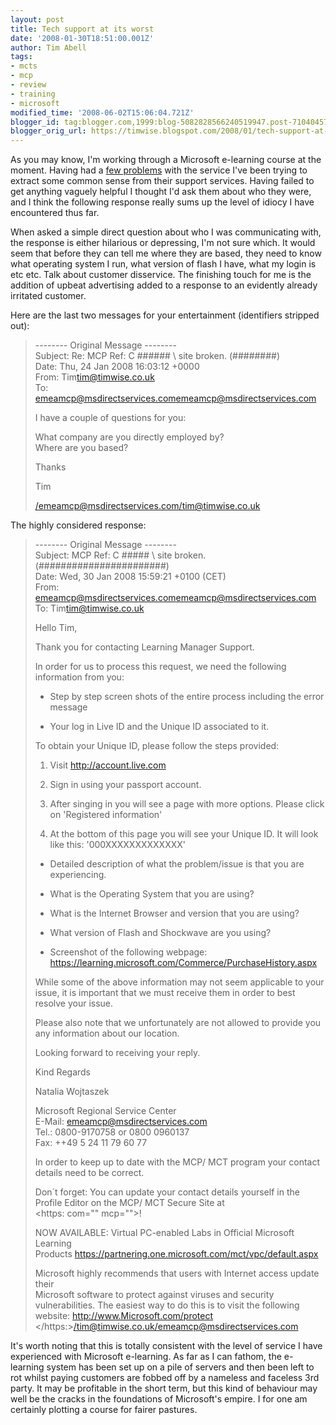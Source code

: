 ```yaml
---
layout: post
title: Tech support at its worst
date: '2008-01-30T18:51:00.001Z'
author: Tim Abell
tags:
- mcts
- mcp
- review
- training
- microsoft
modified_time: '2008-06-02T15:06:04.721Z'
blogger_id: tag:blogger.com,1999:blog-5082828566240519947.post-7104045740264013043
blogger_orig_url: https://timwise.blogspot.com/2008/01/tech-support-at-its-worst.html
---
```


As you may know, I'm working through a Microsoft e-learning course at the moment. Having had a [few problems](http://www.flickr.com/photo_zoom.gne?id=2206580619&size=o) with the service I've been trying to extract some common sense from their support services. Having failed to get anything vaguely helpful I thought I'd ask them about who they were, and I think the following response really sums up the level of idiocy I have encountered thus far.  

When asked a simple direct question about who I was communicating with, the response is either hilarious or depressing, I'm not sure which. It would seem that before they can tell me where they are based, they need to know what operating system I run, what version of flash I have, what my login is etc etc. Talk about customer disservice. The finishing touch for me is the addition of upbeat advertising added to a response to an evidently already irritated customer.  

Here are the last two messages for your entertainment (identifiers stripped out):  

> -------- Original Message --------  
> Subject: Re: MCP Ref: C ###### \ site broken. (########)  
> Date: Thu, 24 Jan 2008 16:03:12 +0000  
> From: Tim<tim@timwise.co.uk>  
> To: emeamcp@msdirectservices.com<emeamcp@msdirectservices.com>  
>   
>   
> I have a couple of questions for you:  
>   
> What company are you directly employed by?  
> Where are you based?  
>   
> Thanks  
>   
> Tim  
>   
> </emeamcp@msdirectservices.com></tim@timwise.co.uk>

The highly considered response:  

> -------- Original Message --------  
> Subject: MCP Ref: C ##### \ site broken. (#######################)  
> Date: Wed, 30 Jan 2008 15:59:21 +0100 (CET)  
> From: emeamcp@msdirectservices.com<emeamcp@msdirectservices.com>  
> To: Tim<tim@timwise.co.uk>  
>   
>   
> Hello Tim,  
>   
> Thank you for contacting Learning Manager Support.  
>   
> In order for us to process this request, we need the following  
> information from you:  
>   
> - Step by step screen shots of the entire process including the error  
> message  
>   
> - Your log in Live ID and the Unique ID associated to it.  
>   
> To obtain your Unique ID, please follow the steps provided:  
>   
> 1) Visit http://account.live.com  
>   
> 2) Sign in using your passport account.  
>   
> 3) After singing in you will see a page with more options. Please click  
> on 'Registered information'  
>   
> 4) At the bottom of this page you will see your Unique ID. It will look  
> like this: '000XXXXXXXXXXXXX'  
>   
> - Detailed description of what the problem/issue is that you are  
> experiencing.  
>   
> - What is the Operating System that you are using?  
>   
> - What is the Internet Browser and version that you are using?  
>   
> - What version of Flash and Shockwave are you using?  
>   
> - Screenshot of the following webpage: https://learning.microsoft.com/Commerce/PurchaseHistory.aspx  
>   
>   
> While some of the above information may not seem applicable to your  
> issue, it is important that we must receive them in order to best  
> resolve your issue.  
>   
> Please also note that we unfortunately are not allowed to provide you  
> any information about our location.  
>   
> Looking forward to receiving your reply.  
>   
> Kind Regards  
>   
> Natalia Wojtaszek  
>   
> Microsoft Regional Service Center  
> E-Mail: emeamcp@msdirectservices.com  
> Tel.: 0800-9170758 or 0800 0960137  
> Fax: ++49 5 24 11 79 60 77  
>   
> In order to keep up to date with the MCP/ MCT program your contact  
> details need to be correct.  
>   
> Don´t forget: You can update your contact details yourself in the  
> Profile Editor on the MCP/ MCT Secure Site at  
> <https: com="" mcp="">!  
>   
> NOW AVAILABLE: Virtual PC-enabled Labs in Official Microsoft Learning  
> Products https://partnering.one.microsoft.com/mct/vpc/default.aspx  
>   
> Microsoft highly recommends that users with Internet access update their  
> Microsoft software to protect against viruses and security  
> vulnerabilities. The easiest way to do this is to visit the following  
> website: http://www.Microsoft.com/protect  
> </https:></tim@timwise.co.uk></emeamcp@msdirectservices.com>

It's worth noting that this is totally consistent with the level of service I have experienced with Microsoft e-learning. As far as I can fathom, the e-learning system has been set up on a pile of servers and then been left to rot whilst paying customers are fobbed off by a nameless and faceless 3rd party. It may be profitable in the short term, but this kind of behaviour may well be the cracks in the foundations of Microsoft's empire. I for one am certainly plotting a course for fairer pastures.
